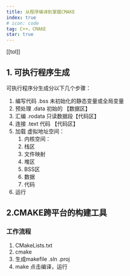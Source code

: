 ```yaml
---
title: 从程序编译到掌握CMAKE
index: true
# icon: code
tag: C++，CMAKE
star: true
---
```

[[tol]]

## 1. 可执行程序生成

可执行程序分生成分以下几个步骤：

1. 编写代码  .bss   未初始化的静态变量或全局变量
2. 预处理    .data  初始的 【数据区】
3. 汇编     .rodata 只读数据段【代码区】
4. 连接     .text   代码 【代码区】
5. 加载  虚拟地址空间：
   1. 内核空间：
   2. 栈区
   3. 文件映射
   4. 堆区
   5. BSS区
   6. 数据
   7. 代码
6. 运行

## 2.CMAKE跨平台的构建工具

### 工作流程

1. CMakeLists.txt
2. cmake
3. 生成makefile .sln .proj
4. make 点击编译，运行
